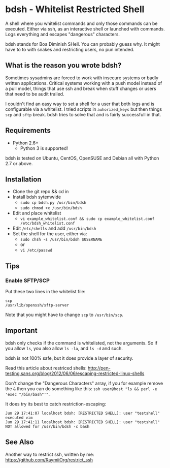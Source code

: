 # bdsh - Whitelist Restricted Shell

A shell where you whitelist commands and only those commands can be executed. Either via ssh, as an interactive shell or launched with commands. Logs everything and escapes "dangerous" characters.

bdsh stands for Boa Diminish SHell. You can probably guess why. It might have to to with snakes and restricting users, no pun intended.

##  What is the reason you wrote bdsh?
Sometimes sysadmins are forced to work with insecure systems or badly written applications. Critical systems working with a push model instead of a pull model, things that use ssh and break when stuff changes or users that need to be audit trailed. 

I couldn't find an easy way to set a shell for a user that both logs and is configurable via a whitelist. I tried scripts in `auhorized_keys` but then things `scp` and `sftp` break. bdsh tries to solve that and is fairly successfull in that.

## Requirements

- Python 2.6+
  - Python 3 is supported!

bdsh is tested on Ubuntu, CentOS, OpenSUSE and Debian all with Python 2.7 or above.

## Installation

- Clone the git repo && cd in
- Install bdsh sytemwide
  - `sudo cp bdsh.py /usr/bin/bdsh`
  - `sudo chmod +x /usr/bin/bdsh`
- Edit and place whitelist
  - `vi example_whitelist.conf && sudo cp example_whitelist.conf /etc/bdsh_whitelist.conf`
- Edit `/etc/shells` and add `/usr/bin/bdsh`
- Set the shell for the user, either via:
  - `sudo chsh -s /usr/bin/bdsh $USERNAME`
  - or
  - `vi /etc/passwd`

## Tips

### Enable SFTP/SCP

Put these two lines in the whitelist file:

    scp
    /usr/lib/openssh/sftp-server

Note that you might have to change `scp` to `/usr/bin/scp`.

## Important

bdsh only checks if the command is whitelisted, not the arguments. So if you allow `ls`, you also allow `ls -la`, and `ls -d` and such. 

bdsh is not 100% safe, but it does provide a layer of security.

Read this article about restriced shells: http://pen-testing.sans.org/blog/2012/06/06/escaping-restricted-linux-shells

Don't change the "Dangerous Characters" array, if you for example remove the `&` then you can do something like this: `ssh user@host "ls && perl -e 'exec "/bin/bash"'"`. 

It does try its best to catch restriction-escaping:

    Jun 29 17:41:07 localhost bdsh: [RESTRICTED SHELL]: user "testshell" executed vim
    Jun 29 17:41:11 localhost bdsh: [RESTRICTED SHELL]: user "testshell" NOT allowed for /usr/bin/bdsh -c bash

## See Also

Another way to restrict ssh, written by me: https://github.com/RaymiiOrg/restrict_ssh

